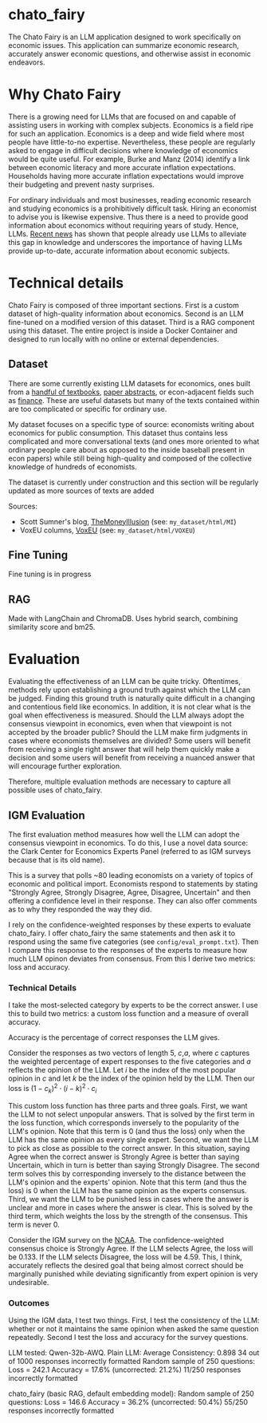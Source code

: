 # chato_fairy
The Chato Fairy is an LLM application designed to work specifically on economic issues. This application can summarize economic research, accurately answer economic questions, and otherwise assist in economic endeavors.

# Why Chato Fairy
There is a growing need for LLMs that are focused on and capable of assisting users in working with complex subjects. Economics is a field ripe for such an application. Economics is a deep and wide field where most people have little-to-no expertise. Nevertheless, these people are regularly asked to engage in difficult decisions where knowledge of economics would be quite useful. For example, Burke and Manz (2014) identify a link between economic literacy and more accurate inflation expectations. Households having more accurate inflation expectations would improve their budgeting and prevent nasty surprises. 

For ordinary individuals and most businesses, reading economic research and studying economics is a prohibitively difficult task. Hiring an economist to advise you is likewise expensive. Thus there is a need to provide good information about economics without requiring years of study. Hence, LLMs. [Recent news](https://garymarcus.substack.com/p/did-an-llm-help-write-trumps-trade) has shown that people already use LLMs to alleviate this gap in knowledge and underscores the importance of having LLMs provide up-to-date, accurate information about economic subjects.

# Technical details
Chato Fairy is composed of three important sections. First is a custom dataset of high-quality information about economics. Second is an LLM fine-tuned on a modified version of this dataset. Third is a RAG component using this dataset. The entire project is inside a Docker Container and designed to run locally with no online or external dependencies.

## Dataset
There are some currently existing LLM datasets for economics, ones built from a [handful of textbooks](https://huggingface.co/datasets/cxllin/economics), [paper abstracts](https://huggingface.co/datasets/onurkeles/econ_paper_abstracts), or econ-adjacent fields such as [finance](https://huggingface.co/datasets/gbharti/finance-alpaca). These are useful datasets but many of the texts contained within are too complicated or specific for ordinary use.

My dataset focuses on a specific type of source: economists writing about economics for public consumption. This dataset thus contains less complicated and more conversational texts (and ones more oriented to what ordinary people care about as opposed to the inside baseball present in econ papers) while still being high-quality and composed of the collective knowledge of hundreds of economists. 

The dataset is currently under construction and this section will be regularly updated as more sources of texts are added

Sources:
- Scott Sumner's blog, [TheMoneyIllusion](https://www.themoneyillusion.com/) (see: ```my_dataset/html/MI```)
- VoxEU columns, [VoxEU](https://cepr.org/voxeu) (see: ```my_dataset/html/VOXEU```)
## Fine Tuning
Fine tuning is in progress
## RAG
Made with LangChain and ChromaDB. Uses hybrid search, combining similarity score and bm25.

# Evaluation
Evaluating the effectiveness of an LLM can be quite tricky. Oftentimes, methods rely upon establishing a ground truth against which the LLM can be judged. Finding this ground truth is naturally quite difficult in a changing and contentious field like economics. In addition, it is not clear what is the goal when effectiveness is measured. Should the LLM always adopt the consensus viewpoint in economics, even when that viewpoint is not accepted by the broader public? Should the LLM make firm judgments in cases where economists themselves are divided? Some users will benefit from receiving a single right answer that will help them quickly make a decision and some users will benefit from receiving a nuanced answer that will encourage further exploration.

Therefore, multiple evaluation methods are necessary to capture all possible uses of chato_fairy.
## IGM Evaluation
The first evaluation method measures how well the LLM can adopt the consensus viewpoint in economics. To do this, I use a novel data source: the Clark Center for Economics Experts Panel (referred to as IGM surveys because that is its old name). 

This is a survey that polls ~80 leading economists on a variety of topics of economic and political import. Economists respond to statements by stating "Strongly Agree, Strongly Disagree, Agree, Disagree, Uncertain" and then offering a confidence level in their response. They can also offer comments as to why they responded the way they did.

I rely on the confidence-weighted responses by these experts to evaluate chato_fairy. I offer chato_fairy the same statements and then ask it to respond using the same five categories (see ```config/eval_prompt.txt```). Then I compare this response to the responses of the experts to measure how much LLM opinon deviates from consensus. From this I derive two metrics: loss and accuracy. 

### Technical Details
I take the most-selected category by experts to be the correct answer. I use this to build two metrics: a custom loss function and a measure of overall accuracy. 

Accuracy is the percentage of correct responses the LLM gives.

Consider the responses as two vectors of length 5, $c$,$a$, where $c$ captures the weighted percentage of expert responses to the five categories and $a$ reflects the opinion of the LLM. Let $i$ be the index of the most popular opinion in $c$ and let $k$ be the index of the opinion held by the LLM. Then our loss is $(1-c_k)^2 \cdot (i-k)^2 \cdot c_i$

This custom loss function has three parts and three goals. First, we want the LLM to not select unpopular answers. That is solved by the first term in the loss function, which corresponds inversely to the popularity of the LLM's opinion. Note that this term is 0 (and thus the loss) only when the LLM has the same opinion as every single expert. Second, we want the LLM to pick as close as possible to the correct answer. In this situation, saying Agree when the correct answer is Strongly Agree is better than saying Uncertain, which in turn is better than saying Strongly Disagree. The second term solves this by corresponding inversely to the distance between the LLM's opinion and the experts' opinion. Note that this term (and thus the loss) is 0 when the LLM has the same opinion as the experts consensus. Third, we want the LLM to be punished less in cases where the answer is unclear and more in cases where the answer is clear. This is solved by the third term, which weights the loss by the strength of the consensus. This term is never 0. 

Consider the IGM survey on the [NCAA](https://kentclarkcenter.org/surveys/the-ncaa/). The confidence-weighted consensus choice is Strongly Agree. If the LLM selects Agree, the loss will be 0.133. If the LLM selects Disagree, the loss will be 4.59. This, I think, accurately reflects the desired goal that being almost correct should be marginally punished while deviating significantly from expert opinion is very undesirable. 

### Outcomes
Using the IGM data, I test two things. First, I test the consistency of the LLM: whether or not it maintains the same opinion when asked the same question repeatedly. Second I test the loss and accuracy for the survey questions.

LLM tested: Qwen-32b-AWQ. 
Plain LLM:
Average Consistency: 0.898
34 out of 1000 responses incorrectly formatted
Random sample of 250 questions:
Loss = 242.1
Accuracy = 17.6% (uncorrected: 21.2%)
11/250 responses incorrectly formatted

chato_fairy (basic RAG, default embedding model):
Random sample of 250 questions:
Loss = 146.6
Accuracy = 36.2% (uncorrected:  50.4%)
55/250 responses incorrectly formatted

